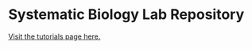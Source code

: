 # Systematic Biology Lab Repository

[Visit the tutorials page here.](https://github.com/cjpardodelahoz/BIO556L/blob/main/tutorials/week3_alignments_dcc.md)

